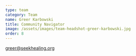 ```yaml
---
type: team
category: Team
name: Greer Karbowski
title: Community Navigator
image: /assets/images/team-headshot-greer-karbowski.jpg
order: 8
---
```


<greer@seekhealing.org>
